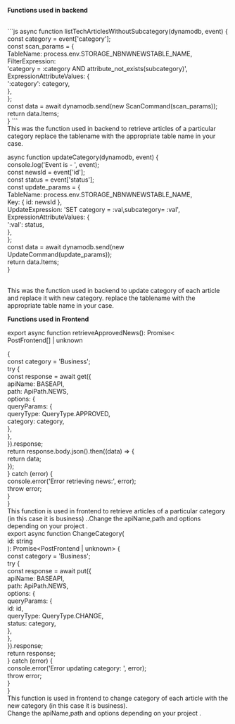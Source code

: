 **Functions used in backend**

<br />
```js
async function listTechArticlesWithoutSubcategory(dynamodb, event) {
     <br />
   const category = event['category'];
    <br />
   const scan_params = {
     <br />
    TableName: process.env.STORAGE_NBNWNEWSTABLE_NAME,
     <br />
    FilterExpression:
     <br />
      'category = :category AND attribute_not_exists(subcategory)',
       <br />
    ExpressionAttributeValues: {
         <br />
      ':category': category,
       <br />
    },
     <br />
  };
   <br />
   const data = await dynamodb.send(new ScanCommand(scan_params));
    <br />
   return data.Items;
    <br />
}
```
<br />
This was the function used in backend to retrieve articles of a particular category  replace the tablename with the appropriate table name in your case.
<br />

async function updateCategory(dynamodb, event) {
<br />
console.log('Event is - ', event);
<br />
const newsId = event['id'];
<br />
const status = event['status'];
<br />
const update_params = {
<br />
TableName: process.env.STORAGE_NBNWNEWSTABLE_NAME,
<br />
Key: { id: newsId },
<br />
UpdateExpression: 'SET category = :val,subcategory= :val',
<br />
ExpressionAttributeValues: {
<br />
':val': status,
<br />
},
<br />
};
<br />
const data = await dynamodb.send(new UpdateCommand(update_params));
<br />
return data.Items;
<br />
}

<br />
This was the function used in backend to update category of each article and replace it with new category. replace the tablename with the appropriate table name in your case.

**Functions used in Frontend**

export async function retrieveApprovedNews(): Promise<
<br />
PostFrontend[] | unknown
<br />

{
<br />
const category = 'Business';
<br />
try {
<br />
const response = await get({
<br />
apiName: BASEAPI,
<br />
path: ApiPath.NEWS,
<br />
options: {
<br />
queryParams: {
<br />
queryType: QueryType.APPROVED,
<br />
category: category,
<br />
},
<br />
},
<br />
}).response;
<br />
return response.body.json().then((data) => {
<br />
return data;
<br />
});
<br />
} catch (error) {
<br />
console.error('Error retrieving news:', error);
<br />
throw error;
<br />
}
<br />
}
<br />
This function is used in frontend to retrieve articles of a particular category (in this case it is business) ..Change the apiName,path and options depending on your project .
<br />
export async function ChangeCategory(
<br />
id: string
<br />
): Promise<PostFrontend | unknown> {
<br />
const category = 'Business';
<br />
try {
<br />
const response = await put({
<br />
apiName: BASEAPI,
<br />
path: ApiPath.NEWS,
<br />
options: {
<br />
queryParams: {
<br />
id: id,
<br />
queryType: QueryType.CHANGE,
<br />
status: category,
<br />
},
<br />
},
<br />
}).response;
<br />
return response;
<br />
} catch (error) {
<br />
console.error('Error updating category: ', error);
<br />
throw error;
<br />
}
<br />
}
<br />
This function is used in frontend to change category of each article with the new category (in this case it is business).
<br />Change the apiName,path and options depending on your project .
